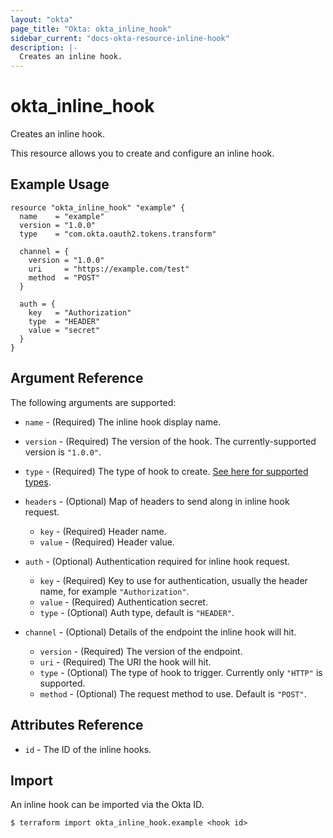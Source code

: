 ```yaml
---
layout: "okta"
page_title: "Okta: okta_inline_hook"
sidebar_current: "docs-okta-resource-inline-hook"
description: |-
  Creates an inline hook.
---
```


# okta_inline_hook

Creates an inline hook.

This resource allows you to create and configure an inline hook.

## Example Usage

```hcl
resource "okta_inline_hook" "example" {
  name    = "example"
  version = "1.0.0"
  type    = "com.okta.oauth2.tokens.transform"

  channel = {
    version = "1.0.0"
    uri     = "https://example.com/test"
    method  = "POST"
  }

  auth = {
    key   = "Authorization"
    type  = "HEADER"
    value = "secret"
  }
}
```

## Argument Reference

The following arguments are supported:

* `name` - (Required) The inline hook display name.

* `version` - (Required) The version of the hook. The currently-supported version is `"1.0.0"`.

* `type` - (Required) The type of hook to create. [See here for supported types](https://developer.okta.com/docs/reference/api/inline-hooks/#supported-inline-hook-types).

* `headers` - (Optional) Map of headers to send along in inline hook request.
  * `key` - (Required) Header name.
  * `value` - (Required) Header value.

* `auth` - (Optional) Authentication required for inline hook request.
  * `key` - (Required) Key to use for authentication, usually the header name, for example `"Authorization"`.
  * `value` - (Required) Authentication secret.
  * `type` - (Optional) Auth type, default is `"HEADER"`.

* `channel` - (Optional) Details of the endpoint the inline hook will hit.
  * `version` - (Required) The version of the endpoint.
  * `uri` - (Required) The URI the hook will hit.
  * `type` - (Optional) The type of hook to trigger. Currently only `"HTTP"` is supported.
  * `method` - (Optional) The request method to use. Default is `"POST"`.

## Attributes Reference

* `id` - The ID of the inline hooks.

## Import

An inline hook can be imported via the Okta ID.

```
$ terraform import okta_inline_hook.example <hook id>
```
